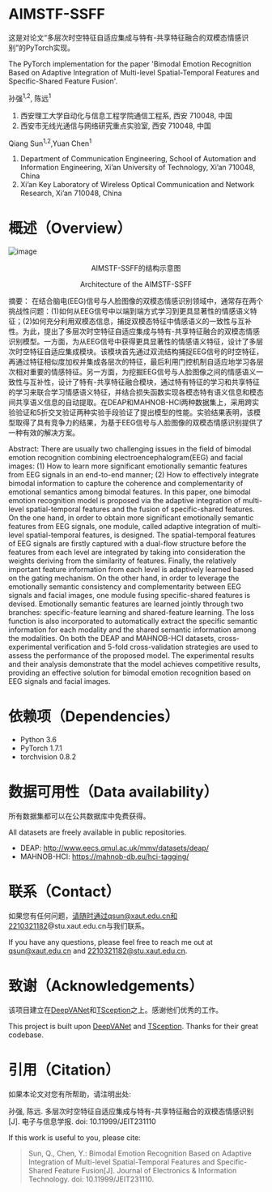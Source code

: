 # AIMSTF-SSFF
这是对论文“多层次时空特征自适应集成与特有-共享特征融合的双模态情感识别”的PyTorch实现。

The PyTorch implementation for the paper 'Bimodal Emotion Recognition Based on Adaptive Integration of Multi-level Spatial-Temporal Features and Specific-Shared Feature Fusion'.

孙强<sup>1,2</sup>, 陈远<sup>1</sup>
1. 西安理工大学自动化与信息工程学院通信工程系, 西安 710048, 中国 
2. 西安市无线光通信与网络研究重点实验室, 西安  710048, 中国 

Qiang Sun<sup>1,2</sup>,Yuan Chen<sup>1</sup>
1.	Department of Communication Engineering, School of Automation and Information Engineering, Xi’an University of Technology, Xi’an 710048, China
2.	Xi’an Key Laboratory of Wireless Optical Communication and Network Research, Xi’an 710048, China

# 概述（Overview）
![image](https://github.com/evercy/AIMSTF_SSFF/blob/main/Figure/%E5%9B%BE1.jpg)
<p align="center">AIMSTF-SSFF的结构示意图 </p>
<p align="center">Architecture of the AIMSTF-SSFF </p>

摘要： 
在结合脑电(EEG)信号与人脸图像的双模态情感识别领域中，通常存在两个挑战性问题：(1)如何从EEG信号中以端到端方式学习到更具显著性的情感语义特征；(2)如何充分利用双模态信息，捕捉双模态特征中情感语义的一致性与互补性。为此，提出了多层次时空特征自适应集成与特有-共享特征融合的双模态情感识别模型。一方面，为从EEG信号中获得更具显著性的情感语义特征，设计了多层次时空特征自适应集成模块。该模块首先通过双流结构捕捉EEG信号的时空特征，再通过特征相似度加权并集成各层次的特征，最后利用门控机制自适应地学习各层次相对重要的情感特征。另一方面，为挖掘EEG信号与人脸图像之间的情感语义一致性与互补性，设计了特有-共享特征融合模块，通过特有特征的学习和共享特征的学习来联合学习情感语义特征，并结合损失函数实现各模态特有语义信息和模态间共享语义信息的自动提取。在DEAP和MAHNOB-HCI两种数据集上，采用跨实验验证和5折交叉验证两种实验手段验证了提出模型的性能。实验结果表明，该模型取得了具有竞争力的结果，为基于EEG信号与人脸图像的双模态情感识别提供了一种有效的解决方案。

Abstract: 
There are usually two challenging issues in the field of bimodal emotion recognition combining electroencephalogram(EEG) and facial images: (1) How to learn more significant emotionally semantic features from EEG signals in an end-to-end manner; (2) How to effectively integrate bimodal information to capture the coherence and complementarity of emotional semantics among bimodal features. In this paper, one bimodal emotion recognition model is proposed via the adaptive integration of multi-level spatial-temporal features and the fusion of specific-shared features. On the one hand, in order to obtain more significant emotionally semantic features from EEG signals, one module, called adaptive integration of multi-level spatial-temporal features, is designed. The spatial-temporal features of EEG signals are firstly captured with a dual-flow structure before the features from each level are integrated by taking into consideration the weights deriving from the similarity of features. Finally, the relatively important feature information from each level is adaptively learned based on the gating mechanism. On the other hand, in order to leverage the emotionally semantic consistency and complementarity between EEG signals and facial images, one module fusing specific-shared features is devised. Emotionally semantic features are learned jointly through two branches: specific-feature learning and shared-feature learning. The loss function is also incorporated to automatically extract the specific semantic information for each modality and the shared semantic information among the modalities. On both the DEAP and MAHNOB-HCI datasets, cross-experimental verification and 5-fold cross-validation strategies are used to assess the performance of the proposed model. The experimental results and their analysis demonstrate that the model achieves competitive results, providing an effective solution for bimodal emotion recognition based on EEG signals and facial images.

# 依赖项（Dependencies）
+ Python 3.6
+ PyTorch 1.7.1
+ torchvision 0.8.2

# 数据可用性（Data availability）
所有数据集都可以在公共数据库中免费获得。

All datasets are freely available in public repositories. 

+ DEAP: http://www.eecs.qmul.ac.uk/mmv/datasets/deap/
+ MAHNOB-HCI: https://mahnob-db.eu/hci-tagging/


# 联系（Contact）
如果您有任何问题，请随时通过qsun@xaut.edu.cn和2210321182@stu.xaut.edu.cn与我们联系。

If you have any questions, please feel free to reach me out at qsun@xaut.edu.cn and 2210321182@stu.xaut.edu.cn.

# 致谢（Acknowledgements）
该项目建立在[DeepVANet](https://github.com/geekdanielz/DeepVANet)和[TSception](https://github.com/yi-ding-cs/TSception)之上。感谢他们优秀的工作。

This project is built upon [DeepVANet](https://github.com/geekdanielz/DeepVANet) and [TSception](https://github.com/yi-ding-cs/TSception). Thanks for their great codebase.

# 引用（Citation）
如果本论文对您有所帮助，请注明出处:

孙强, 陈远. 多层次时空特征自适应集成与特有-共享特征融合的双模态情感识别[J]. 电子与信息学报. doi: 10.11999/JEIT231110

If this work is useful to you, please cite:

> Sun, Q., Chen, Y.: Bimodal Emotion Recognition Based on Adaptive Integration of Multi-level Spatial-Temporal Features and Specific-Shared Feature Fusion[J]. Journal of Electronics & Information Technology.  doi: 10.11999/JEIT231110.

